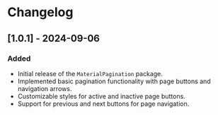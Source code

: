 # Changelog

## [1.0.1] - 2024-09-06

### Added
- Initial release of the `MaterialPagination` package.
- Implemented basic pagination functionality with page buttons and navigation arrows.
- Customizable styles for active and inactive page buttons.
- Support for previous and next buttons for page navigation.

